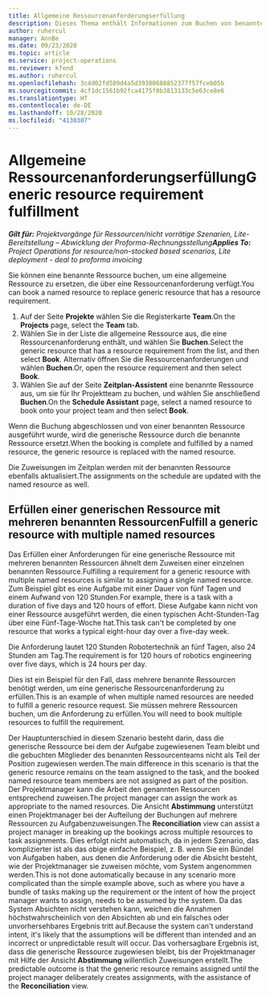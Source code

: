 ```yaml
---
title: Allgemeine Ressourcenanforderungserfüllung
description: Dieses Thema enthält Informationen zum Buchen von benannten Ressourcen für eine generische Ressourcenanforderung.
author: ruhercul
manager: AnnBe
ms.date: 09/23/2020
ms.topic: article
ms.service: project-operations
ms.reviewer: kfend
ms.author: ruhercul
ms.openlocfilehash: 3c4d02fd589d4a5d39380688852377f57fceb05b
ms.sourcegitcommit: 4cf1dc1561b92fca4175f0b3813133c5e63ce8e6
ms.translationtype: HT
ms.contentlocale: de-DE
ms.lasthandoff: 10/28/2020
ms.locfileid: "4130307"
---
```

# <a name="generic-resource-requirement-fulfillment"></a><span data-ttu-id="ea564-103">Allgemeine Ressourcenanforderungserfüllung</span><span class="sxs-lookup"><span data-stu-id="ea564-103">Generic resource requirement fulfillment</span></span>

<span data-ttu-id="ea564-104">_**Gilt für:** Projektvorgänge für Ressourcen/nicht vorrätige Szenarien, Lite-Bereitstellung – Abwicklung der Proforma-Rechnungsstellung_</span><span class="sxs-lookup"><span data-stu-id="ea564-104">_**Applies To:** Project Operations for resource/non-stocked based scenarios, Lite deployment - deal to proforma invoicing_</span></span>

<span data-ttu-id="ea564-105">Sie können eine benannte Ressource buchen, um eine allgemeine Ressource zu ersetzen, die über eine Ressourcenanforderung verfügt.</span><span class="sxs-lookup"><span data-stu-id="ea564-105">You can book a named resource to replace generic resource that has a resource requirement.</span></span>

1. <span data-ttu-id="ea564-106">Auf der Seite **Projekte** wählen Sie die Registerkarte **Team**.</span><span class="sxs-lookup"><span data-stu-id="ea564-106">On the **Projects** page, select the **Team** tab.</span></span>
2. <span data-ttu-id="ea564-107">Wählen Sie in der Liste die allgemeine Ressource aus, die eine Ressourcenanforderung enthält, und wählen Sie **Buchen**.</span><span class="sxs-lookup"><span data-stu-id="ea564-107">Select the generic resource that has a resource requirement from the list, and then select **Book**.</span></span> <span data-ttu-id="ea564-108">Alternativ öffnen Sie die Ressourcenanforderungen und wählen **Buchen**.</span><span class="sxs-lookup"><span data-stu-id="ea564-108">Or, open the resource requirement and then select **Book**.</span></span>
3. <span data-ttu-id="ea564-109">Wählen Sie auf der Seite **Zeitplan-Assistent** eine benannte Ressource aus, um sie für Ihr Projektteam zu buchen, und wählen Sie anschließend **Buchen**.</span><span class="sxs-lookup"><span data-stu-id="ea564-109">On the **Schedule Assistant** page, select a named resource to book onto your project team and then select **Book**.</span></span>

<span data-ttu-id="ea564-110">Wenn die Buchung abgeschlossen und von einer benannten Ressource ausgeführt wurde, wird die generische Ressource durch die benannte Ressource ersetzt.</span><span class="sxs-lookup"><span data-stu-id="ea564-110">When the booking is complete and fulfilled by a named resource, the generic resource is replaced with the named resource.</span></span>

<span data-ttu-id="ea564-111">Die Zuweisungen im Zeitplan werden mit der benannten Ressource ebenfalls aktualisiert.</span><span class="sxs-lookup"><span data-stu-id="ea564-111">The assignments on the schedule are updated with the named resource as well.</span></span>

## <a name="fulfill-a-generic-resource-with-multiple-named-resources"></a><span data-ttu-id="ea564-112">Erfüllen einer generischen Ressource mit mehreren benannten Ressourcen</span><span class="sxs-lookup"><span data-stu-id="ea564-112">Fulfill a generic resource with multiple named resources</span></span>
<span data-ttu-id="ea564-113">Das Erfüllen einer Anforderungen für eine generische Ressource mit mehreren benannten Ressourcen ähnelt dem Zuweisen einer einzelnen benannten Ressource.</span><span class="sxs-lookup"><span data-stu-id="ea564-113">Fulfilling a requirement for a generic resource with multiple named resources is similar to assigning a single named resource.</span></span> <span data-ttu-id="ea564-114">Zum Beispiel gibt es eine Aufgabe mit einer Dauer von fünf Tagen und einem Aufwand von 120 Stunden.</span><span class="sxs-lookup"><span data-stu-id="ea564-114">For example, there is a task with a duration of five days and 120 hours of effort.</span></span> <span data-ttu-id="ea564-115">Diese Aufgabe kann nicht von einer Ressource ausgeführt werden, die einen typischen Acht-Stunden-Tag über eine Fünf-Tage-Woche hat.</span><span class="sxs-lookup"><span data-stu-id="ea564-115">This task can't be completed by one resource that works a typical eight-hour day over a five-day week.</span></span> 

<span data-ttu-id="ea564-116">Die Anforderung lautet 120 Stunden Robotertechnik an fünf Tagen, also 24 Stunden am Tag.</span><span class="sxs-lookup"><span data-stu-id="ea564-116">The requirement is for 120 hours of robotics engineering over five days, which is 24 hours per day.</span></span>

<span data-ttu-id="ea564-117">Dies ist ein Beispiel für den Fall, dass mehrere benannte Ressourcen benötigt werden, um eine generische Ressourcenanforderung zu erfüllen.</span><span class="sxs-lookup"><span data-stu-id="ea564-117">This is an example of when multiple named resources are needed to fulfill a generic resource request.</span></span> <span data-ttu-id="ea564-118">Sie müssen mehrere Ressourcen buchen, um die Anforderung zu erfüllen.</span><span class="sxs-lookup"><span data-stu-id="ea564-118">You will need to book multiple resources to fulfill the requirement.</span></span>

<span data-ttu-id="ea564-119">Der Hauptunterschied in diesem Szenario besteht darin, dass die generische Ressource bei dem der Aufgabe zugewiesenen Team bleibt und die gebuchten Mitglieder des benannten Ressourcenteams nicht als Teil der Position zugewiesen werden.</span><span class="sxs-lookup"><span data-stu-id="ea564-119">The main difference in this scenario is that the generic resource remains on the team assigned to the task, and the booked named resource team members are not assigned as part of the position.</span></span> <span data-ttu-id="ea564-120">Der Projektmanager kann die Arbeit den genannten Ressourcen entsprechend zuweisen.</span><span class="sxs-lookup"><span data-stu-id="ea564-120">The project manager can assign the work as appropriate to the named resources.</span></span> <span data-ttu-id="ea564-121">Die Ansicht **Abstimmung** unterstützt einen Projektmanager bei der Aufteilung der Buchungen auf mehrere Ressourcen zu Aufgabenzuweisungen.</span><span class="sxs-lookup"><span data-stu-id="ea564-121">The **Reconciliation** view can assist a project manager in breaking up the bookings across multiple resources to task assignments.</span></span> <span data-ttu-id="ea564-122">Dies erfolgt nicht automatisch, da in jedem Szenario, das komplizierter ist als das obige einfache Beispiel, z. B. wenn Sie ein Bündel von Aufgaben haben, aus denen die Anforderung oder die Absicht besteht, wie der Projektmanager sie zuweisen möchte, vom System angenommen werden.</span><span class="sxs-lookup"><span data-stu-id="ea564-122">This is not done automatically because in any scenario more complicated than the simple example above, such as where you have a bundle of tasks making up the requirement or the intent of how the project manager wants to assign, needs to be assumed by the system.</span></span> <span data-ttu-id="ea564-123">Da das System Absichten nicht verstehen kann, weichen die Annahmen höchstwahrscheinlich von den Absichten ab und ein falsches oder unvorhersehbares Ergebnis tritt auf.</span><span class="sxs-lookup"><span data-stu-id="ea564-123">Because the system can't understand intent, it's likely that the assumptions will be different than intended and an incorrect or unpredictable result will occur.</span></span> <span data-ttu-id="ea564-124">Das vorhersagbare Ergebnis ist, dass die generische Ressource zugewiesen bleibt, bis der Projektmanager mit Hilfe der Ansicht **Abstimmung** willentlich Zuweisungen erstellt.</span><span class="sxs-lookup"><span data-stu-id="ea564-124">The predictable outcome is that the generic resource remains assigned until the project manager deliberately creates assignments, with the assistance of the **Reconciliation** view.</span></span>



